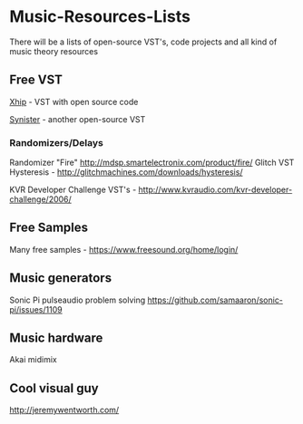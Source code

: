 # Music-Resources-Lists
There will be a lists of open-source VST's, code projects and all kind of music theory resources

## Free VST


[Xhip](http://xhip.net/synth/) - VST with open source code

[Synister](https://github.com/the-synister/the-source) - another open-source VST

### Randomizers/Delays
Randomizer "Fire" http://mdsp.smartelectronix.com/product/fire/
Glitch VST Hysteresis - http://glitchmachines.com/downloads/hysteresis/

KVR Developer Challenge VST's - http://www.kvraudio.com/kvr-developer-challenge/2006/


## Free Samples
Many free samples - https://www.freesound.org/home/login/

## Music generators

Sonic Pi pulseaudio problem solving https://github.com/samaaron/sonic-pi/issues/1109

## Music hardware

 Akai midimix
## Cool visual guy

http://jeremywentworth.com/
